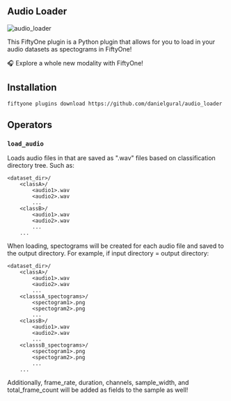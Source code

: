 ## Audio Loader

![audio_loader](https://github.com/danielgural/audio_loader/blob/main/assets/audio.gif)

This FiftyOne plugin is a Python plugin that allows for you to load in your audio datasets as spectograms in FiftyOne!

🎧 Explore a whole new modality with FiftyOne!

## Installation

```shell
fiftyone plugins download https://github.com/danielgural/audio_loader
```

## Operators

### `load_audio`

Loads audio files in that are saved as ".wav" files based on classification directory tree. Such as:

```
<dataset_dir>/
    <classA>/
        <audio1>.wav
        <audio2>.wav
        ...
    <classB>/
        <audio1>.wav
        <audio2>.wav
        ...
    ...
```

When loading, spectograms will be created for each audio file and saved to the output directory. For example, if input directory = output directory:

```
<dataset_dir>/
    <classA>/
        <audio1>.wav
        <audio2>.wav
        ...
    <classsA_spectograms>/
        <spectogram1>.png
        <spectogram2>.png
        ...
    <classB>/
        <audio1>.wav
        <audio2>.wav
        ...
    <classsB_spectograms>/
        <spectogram1>.png
        <spectogram2>.png
        ...
    ...
```

Additionally, frame_rate, duration, channels, sample_width, and total_frame_count will be added as fields to the sample as well! 



